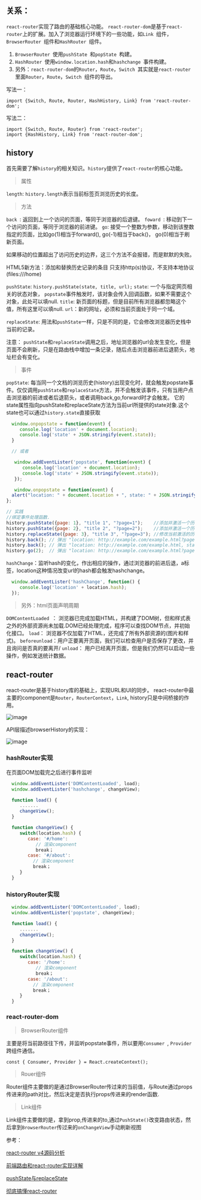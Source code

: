 ## 关系：
`react-router`实现了路由的基础核心功能。
`react-router-dom`是基于`react-router`上的扩展。加入了浏览器运行环境下的一些功能，如`Link `组件，`BrowserRouter `组件和`HashRouter `组件。

1. `BrowserRouter `使用`pushState `和`popState `构建。
2. `HashRouter `使用`window.location.hash`和`hashchange `事件构建。
3. 另外：`react-router-dom`的`Router`，`Route`，`Switch `其实就是`react-router`里面`Router`，`Route`，`Switch `组件的导出。


写法一：
```
import {Switch, Route, Router, HashHistory, Link} from 'react-router-dom';
```

写法二：
```
import {Switch, Route, Router} from 'react-router';
import {HashHistory, Link} from 'react-router-dom';
```

## history
首先需要了解`history`的相关知识。`history`提供了`react-router`的核心功能。

> 属性

`length`: `history.length`表示当前标签页浏览历史的长度。

> 方法

`back `: 返回到上一个访问的页面，等同于浏览器的后退键。
`foward `:  移动到下一个访问的页面，等同于浏览器的前进键。
`go`: 接受一个整数为参数，移动到该整数指定的页面，比如go(1)相当于forward(), go(-1)相当于back()， go(0)相当于刷新页面。

如果移动的位置超出了访问历史的边界，这三个方法不会报错，而是默默的失败。

HTML5新方法：添加和替换历史记录的条目
只支持http(s)协议，不支持本地协议(files:///home)

`pushState`: `history.pushState(state, title, url);`
   `state`: 一个与指定网页相关的状态对象， `popstate`事件触发时，该对象会传入回调函数，如果不需要这个对象，此处可以填null.
   `title`: 新页面的标题，但是目前所有浏览器都忽略这个值，所有这里可以填null.
    `url`：新的网址，必须和当前页面处于同一个域。

`replaceState`: 用法和`pushState`一样，只是不同的是，它会修改浏览器历史栈中当前的记录。

注意： `pushState`和`replaceState`调用之后，地址浏览器的url会发生变化，但是页面不会刷新，只是在路由栈中增加一条记录，随后点击浏览器前进后退箭头，地址栏会有变化。

> 事件

`popState`: 每当同一个文档的浏览历史(history)出现变化时，就会触发popstate事件。仅仅调用`pushState`和`replaceState`方法，并不会触发该事件，只有当用户点击浏览器的前进或者后退箭头，或者调用back,go,forward时才会触发。
它的state属性指向pushState和replaceState方法为当前url所提供的state对象.这个state也可以通过`history.state`直接获取

```javascript
  window.onpopstate = function(event) {
     console.log('location' + document.location);
     console.log('state' + JSON.stringify(event.state));
  }

  // 或者

   window.addEventLister('popstate', function(event) {
      console.log('location' + document.location);
      console.log('state' + JSON.stringify(event.state));
   });

   window.onpopstate = function(event) {
  alert("location: " + document.location + ", state: " + JSON.stringify(event.state));
};

// 实践
//绑定事件处理函数. 
history.pushState({page: 1}, "title 1", "?page=1");    //添加并激活一个历史记录条目 http://example.com/example.html?page=1,条目索引为1
history.pushState({page: 2}, "title 2", "?page=2");    //添加并激活一个历史记录条目 http://example.com/example.html?page=2,条目索引为2
history.replaceState({page: 3}, "title 3", "?page=3"); //修改当前激活的历史记录条目 http://ex..?page=2 变为 http://ex..?page=3,条目索引为3
history.back(); // 弹出 "location: http://example.com/example.html?page=1, state: {"page":1}"
history.back(); // 弹出 "location: http://example.com/example.html, state: null
history.go(2);  // 弹出 "location: http://example.com/example.html?page=3, state: {"page":3}

```
`hashChange`：监听hash的变化，作出相应的操作，通过浏览器的前进后退，a标签，location这种情况改变url的hash都会触发hashchange。
```javascript
  window.addEventLister('hashChange', function() {
     console.log('location' + location.hash);
  });
```
> 另外：html页面声明周期

`DOMContentLoaded `： 浏览器已完成加载HTML，并构建了DOM树，但<img>和样式表之外的外部资源尚未加载.DOM已经处理完成，程序可以查找DOM节点，并初始化接口。
`load`： 浏览器不仅加载了HTML，还完成了所有外部资源的(图片和样式)。
`beforeunload`：用户正要离开页面，我们可以检查用户是否保存了更改，并且询问是否真的要离开/
`unload`： 用户已经离开页面，但是我们仍然可以启动一些操作，例如发送统计数据。

## react-router

react-router是基于history库的基础上，实现URL和UI的同步。
react-router中最主要的component是`Router`，`RouterContext`，`Link`, history只是中间桥接的作用。

![image](https://user-images.githubusercontent.com/25894364/90530802-e0787480-e1a7-11ea-801b-2ab4d251309b.png)

API层描述browserHistory的实现：

![image](https://user-images.githubusercontent.com/25894364/90531208-5b418f80-e1a8-11ea-8ab3-7ea0a368e626.png)

### hashRouter实现

在页面DOM加载完之后进行事件监听
```javascript
  window.addEventLister('DOMContentLoaded', load);
  window.addEventLister('hashchange', changeView);

  function load() {
     .......
     changeView();
  }

  function changeView() {
     switch(location.hash) {
        case: '#/home':
           // 渲染component
           break；
        case: '#/about':
          // 渲染component
          break；
     }
  }
```

### historyRouter实现

```javascript
  window.addEventLister('DOMContentLoaded', load);
  window.addEventLister('popstate', changeView);

  function load() {
     .......
     changeView();
  }

  function changeView() {
     switch(location.hash) {
        case: '/home':
           // 渲染component
           break；
        case: '/about':
          // 渲染component
          break；
     }
  }
```

### react-router-dom
> BrowserRouter组件

主要是将当前路径往下传，并监听popstate事件，所以要用`Consumer `, `Provider `跨组件通信。
```
const { Consumer, Provider } = React.createContext();
```

> Rouer组件

Router组件主要做的是通过BrowserRouter传过来的当前值，与Route通过props传进来的path对比，然后决定是否执行props传进来的render函数.

> Link组件

Link组件主要做的是，拿到prop,传进来的to,通过`PushState()`改变路由状态，然后拿到`BrowserRouter`传过来的`onChangeView`手动刷新视图

参考：

[react-router v4源码分析](https://github.com/fi3ework/blog/issues/21)

[前端路由和react-router实现详解](https://juejin.im/post/6844904094772002823)

[pushState与replaceState](https://juejin.im/post/6844903558576341000)

[彻底搞懂react-router](https://juejin.cn/post/6886290490640039943)